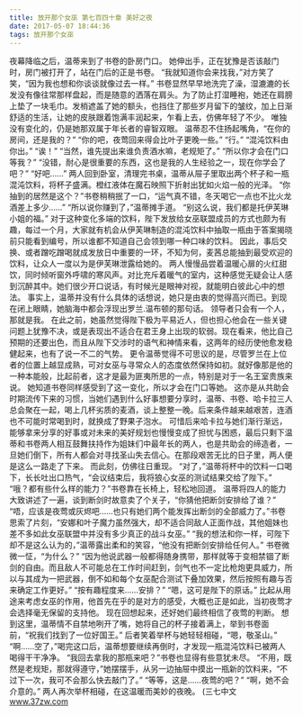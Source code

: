 ```yaml
---
title: 放开那个女巫 第七百四十章 美好之夜
date: 2017-05-07 18:44:36
tags: 放开那个女巫
---
```


夜幕降临之后，温蒂来到了书卷的卧房门口。
她伸出手，正在犹豫是否该敲门时，房门被打开了，站在门后的正是书卷。
“我就知道你会来找我，”对方笑了笑，“因为我也想和你谈谈就像过去一样。”
书卷显然早早地洗完了澡，湿漉漉的长发没有像往常那样盘起，而是随意的洒落在肩头。为了防止打湿睡袍，她还在肩膀上垫了一块毛巾。发梢遮盖了她的额头，也挡住了那些岁月留下的皱纹，加上日渐舒适的生活，让她的皮肤跟着饱满丰润起来，乍看上去，仿佛年轻了不少。
唯独没有变化的，仍是她那双属于年长者的睿智双眼。
温蒂忍不住扬起嘴角，“在你的房间，还是我的？”
“你的吧，夜莺回来得会比叶子更晚一些。”
“行。”
“混沌饮料由你出。”
“诶！”
“当然，谁先提出来谁负责酒水嘛，老规矩了。”
“所以你才会在门口等我？”
“没错，耐心是很重要的东西，这也是我的人生经验之一，现在你学会了吧？”
“好吧……”
两人回到卧室，清理完书桌，温蒂从屉子里取出两个杯子和一瓶混沌饮料，将杯子盛满。橙红液体在魔石映照下折射出犹如火焰一般的光泽。
“你抽到的居然是这个？”书卷稍稍抿了一口，“运气真不错，冬天喝它一点也不比火龙酒差上多少……”
“所以说你赚到了，”温蒂摊手道。
“别这么说，我们都是托伊芙琳小姐的福。”
对于这种变化多端的饮料，陛下发放给女巫联盟成员的方式也颇为有趣，每过一个月，大家就有机会从伊芙琳制造的混沌饮料中抽取一瓶由于答案揭晓前只能看到编号，所以谁都不知道自己会领到哪一种口味的饮料。
因此，事后交换、或者蹭吃蹭喝就成发放日中重要的一环，不知为何，麦茜总能抽到最受欢迎的饮料，让众人一度以为是伊芙琳泄露给她的。
两人慢慢品尝着温暖心扉的火红甜饮，同时倾听窗外呼啸的寒风声。对比充斥着暖气的室内，这种感觉无疑会让人感到沉醉其中。她们很少开口说话，有时候光是眼神对视，就能明白彼此心中的想法。
事实上，温蒂并没有什么具体的话想说，她只是由衷的觉得高兴而已。到现在闭上眼睛，她脑海中都会浮现出罗兰.温布顿的那句话。
领导者只会有一个人，那就是我。
在此之前，她虽然觉得陛下极为平易近人，但也担心他会在一些关键问题上犹豫不决，或是表现出不适合在君王身上出现的软弱。现在看来，他比自己预期的还要出色，而且从陛下交涉时的语气和神情来看，这两年的经历使他愈发稳健起来，也有了说一不二的气势。
更令温蒂觉得不可思议的是，尽管罗兰在上位者的位置上越显成熟，可对女巫与寻常众人的态度依然保持如初。就好像那是他的一种本能般，比起前者，这才是最为匪夷所思的一点，特别是对于一名王室贵族来说。
她知道书卷同样感受到了这一变化，所以才会在门口等她。
这亦是从共助会时期流传下来的习惯，当她们遇到什么好事想要分享时，温蒂、书卷、哈卡拉三人总会聚在一起，喝上几杯劣质的麦酒，谈上整整一晚。后来条件越来越艰苦，连酒也不可能时常喝到时，就换成了野果子泡水。
可惜后来哈卡拉与她们渐行渐远，能够拿来分享的好事或对未来的美好规划也慢慢变成了担忧与困惑，最后只剩下温蒂和书卷两人相互鼓舞扶持作为姐妹们中最年长的两人，也是共助会的缔造者，一旦她们倒下，所有人都会对寻找圣山失去信心。在那段艰苦无比的日子里，两人便是这么一路走了下来。
而此刻，仿佛往日重现。
“对了，”温蒂将杯中的饮料一口喝下，长长吐出口热气，“会议结束后，我将狼心女巫的测试结果交给了陛下。”
“哦？都有些什么样的能力？”书卷靠在长椅上，轻松地回道。
温蒂将四人的能力大致讲述了一遍，谈到断剑时故意卖了个关子，“你猜他把断剑安排给了谁？”
“唔，应该是夜莺或灰烬吧……也只有她们两个能发挥出断剑的全部威力了。”书卷思索了片刻，“安娜和叶子魔力虽然强大，却不适合同敌人正面作战，其他姐妹也差不多如此女巫联盟中并没有多少真正的战斗女巫。”
“我的想法和你一样，可陛下却不是这么认为的，”温蒂露出柔和的笑容，“他没有把断剑安排给任何人。”
书卷微微一怔，“为什么？”
“因为他说武器一般都得随身携带，那样就等于变相禁锢了断剑的自由。而且敌人不可能总在工作时间赶到，剑气也不一定比枪炮更具威力，所以与其成为一把武器，倒不如和每个女巫配合测试下叠加效果，然后按照有趣与否来确定工作更好。”
“按有趣程度来……安排？”
“嗯，这可是陛下的原话。”
比起从用途来考虑女巫的作用，他首先在乎的是对方的感受，大概也正是如此，当初夜莺才会选择毫无保留的支持他。
现在回想起来，还好她们最终相信了夜莺的判断。
想到这里，温蒂情不自禁地咧开了嘴，她将自己的杯子接着满上，举到书卷面前，“祝我们找到了一位好国王。”
后者笑着举杯与她轻轻相碰，“嗯，敬圣山。”
“啊……空了，”喝完这口后，温蒂想要继续再倒时，才发现一瓶混沌饮料已被两人喝得干干净净。
“我回去拿我的那瓶来吧？”书卷也显得有些意犹未尽。
“不用，既然是老规矩，那就得遵守，”她摆摆手，从另一边抽屉中摸出一瓶新的饮料来，“不过下一次，我可不会那么快去敲门了。”
“等等，这是……夜莺的吧？”
“啊，她不会介意的。”
两人再次举杯相碰，在这温暖而美妙的夜晚。
(三七中文 www.37zw.com